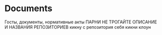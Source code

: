 # Documents
Госты, документы, нормативные акты
ПАРНИ НЕ ТРОГАЙТЕ ОПИСАНИЕ И НАЗВАНИЯ РЕПОЗИТОРИЕВ кикну с репозитория
себя кикни клоун
